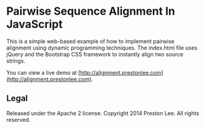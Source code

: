 Pairwise Sequence Alignment In JavaScript
====
This is a simple web-based example of how to implement pairwise alignment using dynamic programming techniques. The index.html file uses jQuery and the Bootstrap CSS framework to instantly align two source strings. 

You can view a live demo at [http://alignment.prestonlee.com](http://alignment.prestonlee.com).


Legal
----
Released under the Apache 2 license. Copyright 2014 Preston Lee. All rights reserved.